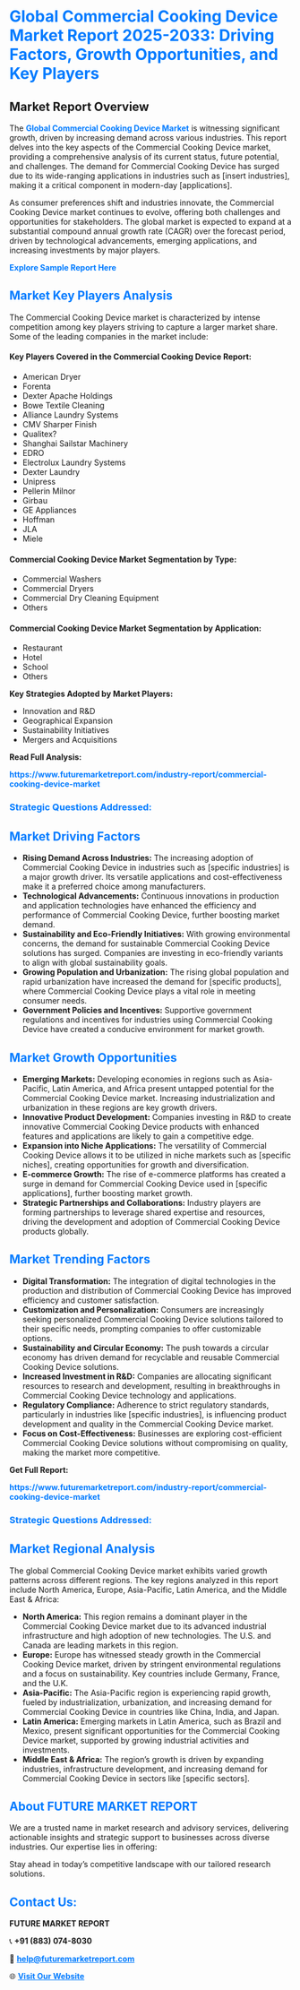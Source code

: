 <h1 style="color: #007BFF;">Global Commercial Cooking Device Market Report 2025-2033: Driving Factors, Growth Opportunities, and Key Players</h1>

<section id="overview">
<h2>Market Report Overview</h2>
<p>The <a href="https://www.futuremarketreport.com/industry-report/commercial-cooking-device-market" style="color: #007BFF; text-decoration: none;"><strong>Global Commercial Cooking Device Market</strong></a> is witnessing significant growth, driven by increasing demand across various industries. This report delves into the key aspects of the Commercial Cooking Device market, providing a comprehensive analysis of its current status, future potential, and challenges. The demand for Commercial Cooking Device has surged due to its wide-ranging applications in industries such as [insert industries], making it a critical component in modern-day [applications].</p>
<p>As consumer preferences shift and industries innovate, the Commercial Cooking Device market continues to evolve, offering both challenges and opportunities for stakeholders. The global market is expected to expand at a substantial compound annual growth rate (CAGR) over the forecast period, driven by technological advancements, emerging applications, and increasing investments by major players.</p>
</section>

<section id="overview">
<p><a href="https://www.futuremarketreport.com/request-sample/reportId=55047" style="color: #007BFF; text-decoration: none;"><strong>Explore Sample Report Here</strong></a></p>
</section>

<section id="key-players">
<h2 style="color: #007BFF;">Market Key Players Analysis</h2>
<p>The Commercial Cooking Device market is characterized by intense competition among key players striving to capture a larger market share. Some of the leading companies in the market include:</p>
<h4>Key Players Covered in the Commercial Cooking Device Report:</h4>
<ul><li>American Dryer</li><li>Forenta</li><li>Dexter Apache Holdings</li><li>Bowe Textile Cleaning</li><li>Alliance Laundry Systems</li><li>CMV Sharper Finish</li><li>Qualitex?</li><li>Shanghai Sailstar Machinery</li><li>EDRO</li><li>Electrolux Laundry Systems</li><li>Dexter Laundry</li><li>Unipress</li><li>Pellerin Milnor</li><li>Girbau</li><li>GE Appliances</li><li>Hoffman</li><li>JLA</li><li>Miele</li></ul>
<h4>Commercial Cooking Device Market Segmentation by Type:</h4>
<ul><li>Commercial Washers</li><li>Commercial Dryers</li><li>Commercial Dry Cleaning Equipment</li><li>Others</li></ul>

<h4>Commercial Cooking Device Market Segmentation by Application:</h4>
<ul><li>Restaurant</li><li>Hotel</li><li>School</li><li>Others</li></ul>
<p><strong>Key Strategies Adopted by Market Players:</strong></p>
<ul>
<li>Innovation and R&D</li>
<li>Geographical Expansion</li>
<li>Sustainability Initiatives</li>
<li>Mergers and Acquisitions</li>
</ul>
</section>

<section>
<p><strong>Read Full Analysis: </strong></p><a href="https://www.futuremarketreport.com/industry-report/commercial-cooking-device-market" style="color: #007BFF; text-decoration: none;"><strong>https://www.futuremarketreport.com/industry-report/commercial-cooking-device-market</strong></a>
<h3 style="color: #007BFF;">Strategic Questions Addressed:</h3>
</section>

<section id="driving-factors">
<h2 style="color: #007BFF;">Market Driving Factors</h2>
<ul>
<li><strong>Rising Demand Across Industries:</strong> The increasing adoption of Commercial Cooking Device in industries such as [specific industries] is a major growth driver. Its versatile applications and cost-effectiveness make it a preferred choice among manufacturers.</li>
<li><strong>Technological Advancements:</strong> Continuous innovations in production and application technologies have enhanced the efficiency and performance of Commercial Cooking Device, further boosting market demand.</li>
<li><strong>Sustainability and Eco-Friendly Initiatives:</strong> With growing environmental concerns, the demand for sustainable Commercial Cooking Device solutions has surged. Companies are investing in eco-friendly variants to align with global sustainability goals.</li>
<li><strong>Growing Population and Urbanization:</strong> The rising global population and rapid urbanization have increased the demand for [specific products], where Commercial Cooking Device plays a vital role in meeting consumer needs.</li>
<li><strong>Government Policies and Incentives:</strong> Supportive government regulations and incentives for industries using Commercial Cooking Device have created a conducive environment for market growth.</li>
</ul>
</section>

<section id="growth-opportunities">
<h2 style="color: #007BFF;">Market Growth Opportunities</h2>
<ul>
<li><strong>Emerging Markets:</strong> Developing economies in regions such as Asia-Pacific, Latin America, and Africa present untapped potential for the Commercial Cooking Device market. Increasing industrialization and urbanization in these regions are key growth drivers.</li>
<li><strong>Innovative Product Development:</strong> Companies investing in R&D to create innovative Commercial Cooking Device products with enhanced features and applications are likely to gain a competitive edge.</li>
<li><strong>Expansion into Niche Applications:</strong> The versatility of Commercial Cooking Device allows it to be utilized in niche markets such as [specific niches], creating opportunities for growth and diversification.</li>
<li><strong>E-commerce Growth:</strong> The rise of e-commerce platforms has created a surge in demand for Commercial Cooking Device used in [specific applications], further boosting market growth.</li>
<li><strong>Strategic Partnerships and Collaborations:</strong> Industry players are forming partnerships to leverage shared expertise and resources, driving the development and adoption of Commercial Cooking Device products globally.</li>
</ul>
</section>

<section id="trending-factors">
<h2 style="color: #007BFF;">Market Trending Factors</h2>
<ul>
<li><strong>Digital Transformation:</strong> The integration of digital technologies in the production and distribution of Commercial Cooking Device has improved efficiency and customer satisfaction.</li>
<li><strong>Customization and Personalization:</strong> Consumers are increasingly seeking personalized Commercial Cooking Device solutions tailored to their specific needs, prompting companies to offer customizable options.</li>
<li><strong>Sustainability and Circular Economy:</strong> The push towards a circular economy has driven demand for recyclable and reusable Commercial Cooking Device solutions.</li>
<li><strong>Increased Investment in R&D:</strong> Companies are allocating significant resources to research and development, resulting in breakthroughs in Commercial Cooking Device technology and applications.</li>
<li><strong>Regulatory Compliance:</strong> Adherence to strict regulatory standards, particularly in industries like [specific industries], is influencing product development and quality in the Commercial Cooking Device market.</li>
<li><strong>Focus on Cost-Effectiveness:</strong> Businesses are exploring cost-efficient Commercial Cooking Device solutions without compromising on quality, making the market more competitive.</li>
</ul>
</section>

<section>
<p><strong>Get Full Report: </strong></p><a href="https://www.futuremarketreport.com/industry-report/commercial-cooking-device-market" style="color: #007BFF; text-decoration: none;"><strong>https://www.futuremarketreport.com/industry-report/commercial-cooking-device-market</strong></a>
<h3 style="color: #007BFF;">Strategic Questions Addressed:</h3>
</section>


<section id="regional-analysis">
<h2 style="color: #007BFF;">Market Regional Analysis</h2>
<p>The global Commercial Cooking Device market exhibits varied growth patterns across different regions. The key regions analyzed in this report include North America, Europe, Asia-Pacific, Latin America, and the Middle East & Africa:</p>
<ul>
<li><strong>North America:</strong> This region remains a dominant player in the Commercial Cooking Device market due to its advanced industrial infrastructure and high adoption of new technologies. The U.S. and Canada are leading markets in this region.</li>
<li><strong>Europe:</strong> Europe has witnessed steady growth in the Commercial Cooking Device market, driven by stringent environmental regulations and a focus on sustainability. Key countries include Germany, France, and the U.K.</li>
<li><strong>Asia-Pacific:</strong> The Asia-Pacific region is experiencing rapid growth, fueled by industrialization, urbanization, and increasing demand for Commercial Cooking Device in countries like China, India, and Japan.</li>
<li><strong>Latin America:</strong> Emerging markets in Latin America, such as Brazil and Mexico, present significant opportunities for the Commercial Cooking Device market, supported by growing industrial activities and investments.</li>
<li><strong>Middle East & Africa:</strong> The region’s growth is driven by expanding industries, infrastructure development, and increasing demand for Commercial Cooking Device in sectors like [specific sectors].</li>
</ul>
</section>

<footer>
<h2 style="color: #007BFF;">About FUTURE MARKET REPORT</h2>
<p>We are a trusted name in market research and advisory services, delivering actionable insights and strategic support to businesses across diverse industries. Our expertise lies in offering:</p>

<p>Stay ahead in today’s competitive landscape with our tailored research solutions.</p>

<h2 style="color: #007BFF;">Contact Us:</h2>
<p><strong>FUTURE MARKET REPORT</strong></p>
<p>📞 <strong>+91 (883) 074-8030</strong></p>
<p>📧 <strong><a href="mailto:help@futuremarketreport.com" style="color: #007BFF;">help@futuremarketreport.com</a></strong></p>
<p>🌐 <strong><a href="https://www.futuremarketreport.com/" style="color: #007BFF;">Visit Our Website</a></strong></p>
</footer>